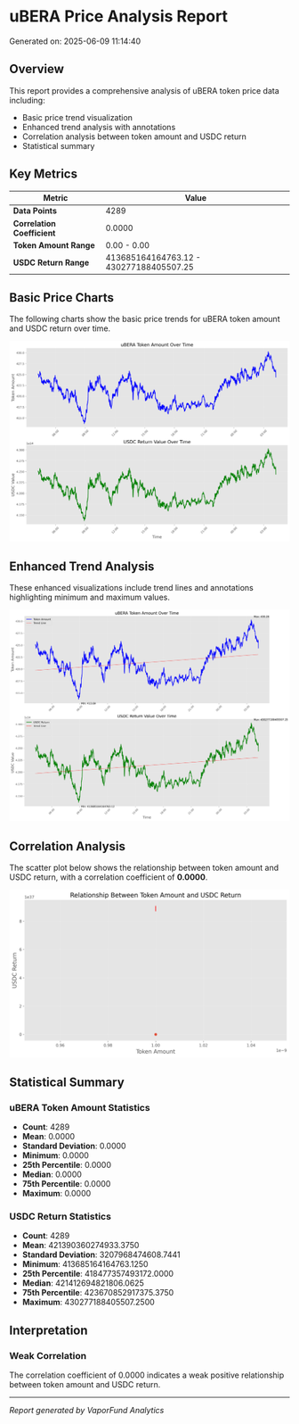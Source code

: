 # uBERA Price Analysis Report

Generated on: 2025-06-09 11:14:40

## Overview

This report provides a comprehensive analysis of uBERA token price data including:
- Basic price trend visualization
- Enhanced trend analysis with annotations
- Correlation analysis between token amount and USDC return
- Statistical summary

## Key Metrics

| Metric | Value |
|--------|-------|
| **Data Points** | 4289 |
| **Correlation Coefficient** | 0.0000 |
| **Token Amount Range** | 0.00 - 0.00 |
| **USDC Return Range** | 413685164164763.12 - 430277188405507.25 |

## Basic Price Charts

The following charts show the basic price trends for uBERA token amount and USDC return over time.

![uBERA Basic Price Charts](https://raw.githubusercontent.com/VaporFund/weekly-reports/main/chart_images/uBERA_price_charts.png)

## Enhanced Trend Analysis

These enhanced visualizations include trend lines and annotations highlighting minimum and maximum values.

![uBERA Enhanced Trend Charts](https://raw.githubusercontent.com/VaporFund/weekly-reports/main/chart_images/uBERA_price_charts_with_trend.png)

## Correlation Analysis

The scatter plot below shows the relationship between token amount and USDC return, with a correlation coefficient of **0.0000**.

![uBERA Correlation Analysis](https://raw.githubusercontent.com/VaporFund/weekly-reports/main/chart_images/uBERA_relationship_chart.png)

## Statistical Summary

### uBERA Token Amount Statistics
- **Count**: 4289
- **Mean**: 0.0000
- **Standard Deviation**: 0.0000
- **Minimum**: 0.0000
- **25th Percentile**: 0.0000
- **Median**: 0.0000
- **75th Percentile**: 0.0000
- **Maximum**: 0.0000

### USDC Return Statistics
- **Count**: 4289
- **Mean**: 421390360274933.3750
- **Standard Deviation**: 3207968474608.7441
- **Minimum**: 413685164164763.1250
- **25th Percentile**: 418477357493172.0000
- **Median**: 421412694821806.0625
- **75th Percentile**: 423670852917375.3750
- **Maximum**: 430277188405507.2500

## Interpretation

### Weak Correlation

The correlation coefficient of 0.0000 indicates a weak positive relationship between token amount and USDC return.

---


*Report generated by VaporFund Analytics*
